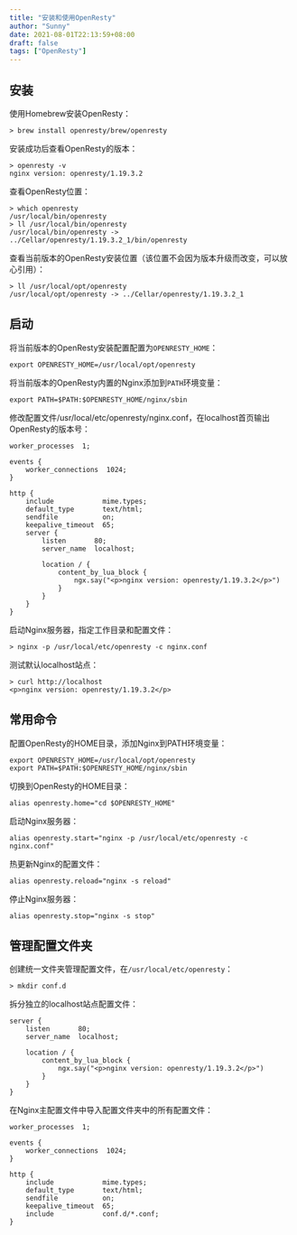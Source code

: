 ```yaml
---
title: "安装和使用OpenResty"
author: "Sunny"
date: 2021-08-01T22:13:59+08:00
draft: false
tags: ["OpenResty"]
---
```


## 安装

使用Homebrew安装OpenResty：

```
> brew install openresty/brew/openresty
```

安装成功后查看OpenResty的版本：

```
> openresty -v
nginx version: openresty/1.19.3.2
```

查看OpenResty位置：

```
> which openresty
/usr/local/bin/openresty
> ll /usr/local/bin/openresty
/usr/local/bin/openresty -> ../Cellar/openresty/1.19.3.2_1/bin/openresty
```

查看当前版本的OpenResty安装位置（该位置不会因为版本升级而改变，可以放心引用）：

```
> ll /usr/local/opt/openresty
/usr/local/opt/openresty -> ../Cellar/openresty/1.19.3.2_1
```



## 启动

将当前版本的OpenResty安装配置配置为`OPENRESTY_HOME`：

```
export OPENRESTY_HOME=/usr/local/opt/openresty
```

将当前版本的OpenResty内置的Nginx添加到`PATH`环境变量：

```
export PATH=$PATH:$OPENRESTY_HOME/nginx/sbin
```

修改配置文件/usr/local/etc/openresty/nginx.conf，在localhost首页输出OpenResty的版本号：

```
worker_processes  1;

events {
    worker_connections  1024;
}

http {
    include            mime.types;
    default_type       text/html;
    sendfile           on;
    keepalive_timeout  65;
    server {
        listen       80;
        server_name  localhost;

        location / {
            content_by_lua_block {
                ngx.say("<p>nginx version: openresty/1.19.3.2</p>")
            }
        }
    }
}
```

启动Nginx服务器，指定工作目录和配置文件：

```
> nginx -p /usr/local/etc/openresty -c nginx.conf
```

测试默认localhost站点：

```
> curl http://localhost
<p>nginx version: openresty/1.19.3.2</p>
```



## 常用命令

配置OpenResty的HOME目录，添加Nginx到PATH环境变量：

```
export OPENRESTY_HOME=/usr/local/opt/openresty
export PATH=$PATH:$OPENRESTY_HOME/nginx/sbin
```

切换到OpenResty的HOME目录：

```
alias openresty.home="cd $OPENRESTY_HOME"
```

启动Nginx服务器：

```
alias openresty.start="nginx -p /usr/local/etc/openresty -c nginx.conf"
```

热更新Nginx的配置文件：

```
alias openresty.reload="nginx -s reload"
```

停止Nginx服务器：

```
alias openresty.stop="nginx -s stop"
```



## 管理配置文件夹

创建统一文件夹管理配置文件，在`/usr/local/etc/openresty`：

```
> mkdir conf.d
```

拆分独立的localhost站点配置文件：

```
server {
    listen       80;
    server_name  localhost;

    location / {
        content_by_lua_block {
            ngx.say("<p>nginx version: openresty/1.19.3.2</p>")
        }
    }
}
```

在Nginx主配置文件中导入配置文件夹中的所有配置文件：

```
worker_processes  1;

events {
    worker_connections  1024;
}

http {
    include            mime.types;
    default_type       text/html;
    sendfile           on;
    keepalive_timeout  65;
    include            conf.d/*.conf;
}
```











